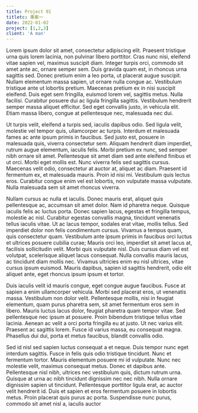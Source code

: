 ```yaml
---
title: Project 01
titletc: 專案一
date: 2022-01-02
project: [1,2,3]
client: 'A man'
---
```

 Lorem ipsum dolor sit amet, consectetur adipiscing elit. Praesent tristique urna quis lorem lacinia, non pulvinar libero porttitor. Cras nunc nisi, eleifend vitae sapien vel, maximus suscipit diam. Integer turpis orci, commodo sit amet ante ac, ornare semper sem. Duis gravida quam est, in rhoncus urna sagittis sed. Donec pretium enim a leo porta, ut placerat augue suscipit. Nullam elementum massa sapien, ut ornare nulla congue ac. Vestibulum tristique ante ut lobortis pretium. Maecenas pretium ex in nisi suscipit eleifend. Duis eget sem fringilla, euismod lorem vel, sagittis metus. Nulla facilisi. Curabitur posuere dui ac ligula fringilla sagittis. Vestibulum hendrerit semper massa aliquet efficitur. Sed eget convallis justo, in vehicula elit. Etiam massa libero, congue at pellentesque nec, malesuada nec dui.

Ut turpis velit, eleifend a turpis sed, iaculis dapibus odio. Sed ligula velit, molestie vel tempor quis, ullamcorper ac turpis. Interdum et malesuada fames ac ante ipsum primis in faucibus. Sed justo est, posuere in malesuada quis, viverra consectetur sem. Aliquam hendrerit diam imperdiet, rutrum augue elementum, iaculis felis. Morbi pretium ex nunc, sed semper nibh ornare sit amet. Pellentesque sit amet diam sed ante eleifend finibus et ut orci. Morbi eget mollis est. Nunc viverra felis sed sagittis cursus. Maecenas velit odio, consectetur at auctor at, aliquet ac diam. Praesent id fermentum ex, et malesuada mauris. Proin id nisi mi. Vestibulum quis lectus eros. Curabitur congue enim vel est lobortis, non vulputate massa vulputate. Nulla malesuada sem sit amet rhoncus viverra.

Nullam cursus ac nulla et iaculis. Donec mauris erat, aliquet quis pellentesque ac, accumsan sit amet dolor. Nam id pharetra neque. Quisque iaculis felis ac luctus porta. Donec sapien lacus, egestas et fringilla tempus, molestie ac nisl. Curabitur egestas convallis magna, tincidunt venenatis tellus iaculis vitae. Ut ac lacus tempor, sodales erat vitae, mollis tellus. Sed imperdiet dolor non felis condimentum cursus. Vivamus a tempus quam, quis consectetur quam. Vestibulum ante ipsum primis in faucibus orci luctus et ultrices posuere cubilia curae; Mauris orci leo, imperdiet sit amet lacus at, facilisis sollicitudin velit. Morbi quis vulputate nisl. Duis cursus diam vel est volutpat, scelerisque aliquet lacus consequat. Nulla convallis mauris lacus, ac tincidunt diam mollis nec. Vivamus ultricies enim eu nisl ultrices, vitae cursus ipsum euismod. Mauris dapibus, sapien id sagittis hendrerit, odio elit aliquet ante, eget rhoncus ipsum ipsum et tortor.

Duis iaculis velit id mauris congue, eget congue augue faucibus. Fusce at sapien a enim ullamcorper vehicula. Morbi sed placerat eros, ut venenatis massa. Vestibulum non dolor velit. Pellentesque mollis, nisi in feugiat elementum, quam purus pharetra sem, sit amet fermentum eros sem in libero. Mauris luctus lacus dolor, feugiat pharetra quam tempor vitae. Sed pellentesque nec ipsum at posuere. Proin bibendum tristique tellus vitae lacinia. Aenean ac velit a orci porta fringilla eu at justo. Ut nec varius elit. Praesent ac sagittis lorem. Fusce id varius massa, eu consequat magna. Phasellus dui dui, porta et metus faucibus, blandit convallis odio.

Sed id nisl sed sapien luctus consequat a et neque. Duis tempor nunc eget interdum sagittis. Fusce in felis quis odio tristique tincidunt. Nunc et fermentum tortor. Mauris elementum posuere mi id vulputate. Nunc nec molestie velit, maximus consequat metus. Donec et dapibus ante. Pellentesque nisl nibh, ultrices nec vestibulum quis, dictum rutrum urna. Quisque at urna ac nibh tincidunt dignissim nec nec nibh. Nulla ornare dignissim sapien ut tincidunt. Pellentesque porttitor ligula erat, ac auctor velit hendrerit id. Duis et sapien et eros fermentum posuere in lobortis metus. Proin placerat quis purus ac porta. Suspendisse nunc purus, commodo sit amet nisl a, iaculis auctor 